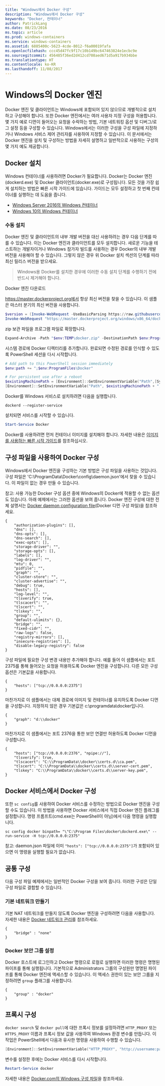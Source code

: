 ```yaml
---
title: "Windows에서 Docker 구성"
description: "Windows에서 Docker 구성"
keywords: "Docker, 컨테이너"
author: PatrickLang
ms.date: 08/23/2016
ms.topic: article
ms.prod: windows-containers
ms.service: windows-containers
ms.assetid: 6885400c-5623-4cde-8012-f6a00019fafa
ms.openlocfilehash: ccc45d47fc9f17c10b149bc647463824e1ecbc9e
ms.sourcegitcommit: 456485f36ed2d412cd708aed671d5a917b934bbe
ms.translationtype: HT
ms.contentlocale: ko-KR
ms.lasthandoff: 11/08/2017
---
```

# <a name="docker-engine-on-windows"></a>Windows의 Docker 엔진

Docker 엔진 및 클라이언트는 Windows에 포함되어 있지 않으므로 개별적으로 설치하고 구성해야 합니다. 또한 Docker 엔진에서는 여러 사용자 지정 구성을 허용합니다. 몇 가지 예로 디먼이 들어오는 요청을 수락하는 방법, 기본 네트워킹 옵션 및 디버그/로그 설정 등을 구성할 수 있습니다. Windows에서는 이러한 구성을 구성 파일에 지정하거나 Windows 서비스 제어 관리자를 사용하여 지정할 수 있습니다. 이 문서에서는 Docker 엔진을 설치 및 구성하는 방법을 자세히 설명하고 일반적으로 사용하는 구성의 몇 가지 예도 제공합니다.


## <a name="install-docker"></a>Docker 설치
Windows 컨테이너를 사용하려면 Docker가 필요합니다. Docker는 Docker 엔진(dockerd.exe) 및 Docker 클라이언트(docker.exe)로 구성됩니다. 모든 것을 가장 쉽게 설치하는 방법은 빠른 시작 가이드에 있습니다. 가이드는 모두 설정하고 첫 번째 컨테이너를 실행하는 데 도움을 줍니다. 

* [Windows Server 2016의 Windows 컨테이너](../quick-start/quick-start-windows-server.md)
* [Windows 10의 Windows 컨테이너](../quick-start/quick-start-windows-10.md)


### <a name="manual-installation"></a>수동 설치
Docker 엔진 및 클라이언트의 내부 개발 버전을 대신 사용하려는 경우 다음 단계를 따를 수 있습니다. 이는 Docker 엔진과 클라이언트를 모두 설치합니다. 새로운 기능을 테스트하는 개발자이거나 Windows 참가자 빌드를 사용하는 경우 Docker의 내부 개발 버전을 사용해야 할 수 있습니다. 그렇지 않은 경우 위 Docker 설치 섹션의 단계를 따라 최신 릴리스 버전을 받으세요.

> Windows용 Docker를 설치한 경우에 이러한 수동 설치 단계를 수행하기 전에 반드시 제거해야 합니다. 

Docker 엔진 다운로드

https://master.dockerproject.org에서 항상 최신 버전을 찾을 수 있습니다. 이 샘플은 마스터 분기의 최신 버전을 사용합니다. 

```powershell
$version = (Invoke-WebRequest -UseBasicParsing https://raw.githubusercontent.com/docker/docker/master/VERSION).Content.Trim()
Invoke-WebRequest "https://master.dockerproject.org/windows/x86_64/docker-$($version).zip" -OutFile "$env:TEMP\docker.zip" -UseBasicParsing
```

zip 보관 파일을 프로그램 파일로 확장합니다.

```powershell
Expand-Archive -Path "$env:TEMP\docker.zip" -DestinationPath $env:ProgramFiles
```

시스템 경로에 Docker 디렉터리를 추가합니다. 완료되면 수정된 경로를 인식할 수 있도록 PowerShell 세션을 다시 시작합니다.

```powershell
# Add path to this PowerShell session immediately
$env:path += ";$env:ProgramFiles\Docker"

# For persistent use after a reboot
$existingMachinePath = [Environment]::GetEnvironmentVariable("Path",[System.EnvironmentVariableTarget]::Machine)
[Environment]::SetEnvironmentVariable("Path", $existingMachinePath + ";$env:ProgramFiles\Docker", [EnvironmentVariableTarget]::Machine)
```

Docker를 Windows 서비스로 설치하려면 다음을 실행합니다.

```
dockerd --register-service
```

설치되면 서비스를 시작할 수 있습니다.

```powershell
Start-Service Docker
```

Docker를 사용하려면 먼저 컨테이너 이미지를 설치해야 합니다. 자세한 내용은 [이미지를 사용하는 빠른 시작 가이드](../quick-start/quick-start-images.md)를 참조하십시오.

## <a name="configure-docker-with-configuration-file"></a>구성 파일을 사용하여 Docker 구성

Windows에서 Docker 엔진을 구성하는 기본 방법은 구성 파일을 사용하는 것입니다. 구성 파일은 'C:\ProgramData\Docker\config\daemon.json'에서 찾을 수 있습니다. 이 파일이 없는 경우 만들 수 있습니다.

참고: 사용 가능한 Docker 구성 옵션 중에 Windows의 Docker에 적용할 수 없는 옵션도 있습니다. 아래 예제에서는 그러한 옵션을 보여 줍니다. Docker 엔진 구성에 대한 전체 설명서는 [Docker daemon configuration file](https://docs.docker.com/engine/reference/commandline/dockerd/#/windows-configuration-file)(Docker 디먼 구성 파일)을 참조하세요.

```
{
    "authorization-plugins": [],
    "dns": [],
    "dns-opts": [],
    "dns-search": [],
    "exec-opts": [],
    "storage-driver": "",
    "storage-opts": [],
    "labels": [],
    "log-driver": "", 
    "mtu": 0,
    "pidfile": "",
    "graph": "",
    "cluster-store": "",
    "cluster-advertise": "",
    "debug": true,
    "hosts": [],
    "log-level": "",
    "tlsverify": true,
    "tlscacert": "",
    "tlscert": "",
    "tlskey": "",
    "group": "",
    "default-ulimits": {},
    "bridge": "",
    "fixed-cidr": "",
    "raw-logs": false,
    "registry-mirrors": [],
    "insecure-registries": [],
    "disable-legacy-registry": false
}
```

구성 파일에 필요한 구성 변경 내용만 추가해야 합니다. 예를 들어 이 샘플에서는 포트 2375를 통해 들어오는 요청을 허용하도록 Docker 엔진을 구성합니다. 다른 모든 구성 옵션은 기본값을 사용합니다.

```
{
    "hosts": ["tcp://0.0.0.0:2375"]
}
```

마찬가지로 이 샘플에서는 대체 경로에 이미지 및 컨테이너를 유지하도록 Docker 디먼을 구성합니다. 지정하지 않은 경우 기본값은 c:\programdata\docker입니다.

```
{    
    "graph": "d:\\docker"
}
```

마찬가지로 이 샘플에서는 포트 2376을 통한 보안 연결만 허용하도록 Docker 디먼을 구성합니다.

```
{
    "hosts": ["tcp://0.0.0.0:2376", "npipe://"],
    "tlsverify": true,
    "tlscacert": "C:\\ProgramData\\docker\\certs.d\\ca.pem",
    "tlscert": "C:\\ProgramData\\docker\\certs.d\\server-cert.pem",
    "tlskey": "C:\\ProgramData\\docker\\certs.d\\server-key.pem",
}
```

## <a name="configure-docker-on-the-docker-service"></a>Docker 서비스에서 Docker 구성

또한 `sc config`를 사용하여 Docker 서비스를 수정하는 방법으로 Docker 엔진을 구성할 수도 있습니다. 이 방법을 사용하면 Docker 서비스에서 직접 Docker 엔진 플래그를 설정합니다. 명령 프롬프트(cmd.exe는 PowerShell이 아님)에서 다음 명령을 실행합니다.


```
sc config docker binpath= "\"C:\Program Files\docker\dockerd.exe\" --run-service -H tcp://0.0.0.0:2375"
```

참고: daemon.json 파일에 이미 `"hosts": ["tcp://0.0.0.0:2375"]`가 포함되어 있으면 이 명령을 실행할 필요가 없습니다.

## <a name="common-configuration"></a>공통 구성

다음 구성 파일 예제에서는 일반적인 Docker 구성을 보여 줍니다. 이러한 구성은 단일 구성 파일로 결합할 수 있습니다.

### <a name="default-network-creation"></a>기본 네트워크 만들기 

기본 NAT 네트워크를 만들지 않도록 Docker 엔진을 구성하려면 다음을 사용합니다. 자세한 내용은 [Docker 네트워크 관리](../manage-containers/container-networking.md)를 참조하세요.

```
{
    "bridge" : "none"
}
```

### <a name="set-docker-security-group"></a>Docker 보안 그룹 설정

Docker 호스트에 로그인하고 Docker 명령으로 로컬로 실행하면 이러한 명령은 명명된 파이프를 통해 실행됩니다. 기본적으로 Administrators 그룹의 구성원만 명명된 파이프를 통해 Docker 엔진에 액세스할 수 있습니다. 이 액세스 권한이 있는 보안 그룹을 지정하려면 `group` 플래그를 사용합니다.

```
{
    "group" : "docker"
}
```

## <a name="proxy-configuration"></a>프록시 구성

`docker search` 및 `docker pull`에 대한 프록시 정보를 설정하려면 `HTTP_PROXY` 또는 `HTTPS_PROXY` 이름과 프록시 정보 값을 사용하여 Windows 환경 변수를 만듭니다. 이 작업은 PowerShell에서 다음과 유사한 명령을 사용하여 수행할 수 있습니다.

```powershell
[Environment]::SetEnvironmentVariable("HTTP_PROXY", "http://username:password@proxy:port/", [EnvironmentVariableTarget]::Machine)
```

변수를 설정한 후에는 Docker 서비스를 다시 시작합니다.

```powershell
Restart-Service docker
```

자세한 내용은 [Docker.com의 Windows 구성 파일](https://docs.docker.com/engine/reference/commandline/dockerd/#/windows-configuration-file)을 참조하세요.

